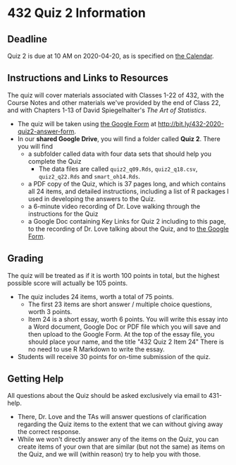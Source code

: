 # 432 Quiz 2 Information

## Deadline

Quiz 2 is due at 10 AM on 2020-04-20, as is specified on [the Calendar](https://github.com/THOMASELOVE/2020-432/blob/master/calendar.md).

## Instructions and Links to Resources

The quiz will cover materials associated with Classes 1-22 of 432, with the Course Notes and other materials we've provided by the end of Class 22, and with Chapters 1-13 of David Spiegelhalter's *The Art of Statistics*.

- The quiz will be taken using [the Google Form](http://bit.ly/432-2020-quiz2-answer-form) at http://bit.ly/432-2020-quiz2-answer-form.
- In our **shared Google Drive**, you will find a folder called **Quiz 2**. There you will find 
    - a subfolder called data with four data sets that should help you complete the Quiz
        - The data files are called `quiz2_q09.Rds`, `quiz2_q18.csv`, `quiz2_q22.Rds` and `smart_oh14.Rds`.
    - a PDF copy of the Quiz, which is 37 pages long, and which contains all 24 items, and detailed instructions, including a list of R packages I used in developing the answers to the Quiz.
    - a 6-minute video recording of Dr. Love walking through the instructions for the Quiz
    - a Google Doc containing Key Links for Quiz 2 including to this page, to the recording of Dr. Love talking about the Quiz, and to [the Google Form](http://bit.ly/432-2020-quiz2-answer-form).

## Grading

The quiz will be treated as if it is worth 100 points in total, but the highest possible score will actually be 105 points.

- The quiz includes 24 items, worth a total of 75 points.
    - The first 23 items are short answer / multiple choice questions, worth 3 points.
    - Item 24 is a short essay, worth 6 points. You will write this essay into a Word document, Google Doc or PDF file which you will save and then upload to the Google Form. At the top of the essay file, you should place your name, and the title "432 Quiz 2 Item 24" There is no need to use R Markdown to write the essay.
- Students will receive 30 points for on-time submission of the quiz.

## Getting Help

All questions about the Quiz should be asked exclusively via email to 431-help. 

- There, Dr. Love and the TAs will answer questions of clarification regarding the Quiz items to the extent that we can without giving away the correct response.
- While we won't directly answer any of the items on the Quiz, you can create items of your own that are similar (but not the same) as items on the Quiz, and we will (within reason) try to help you with those.


